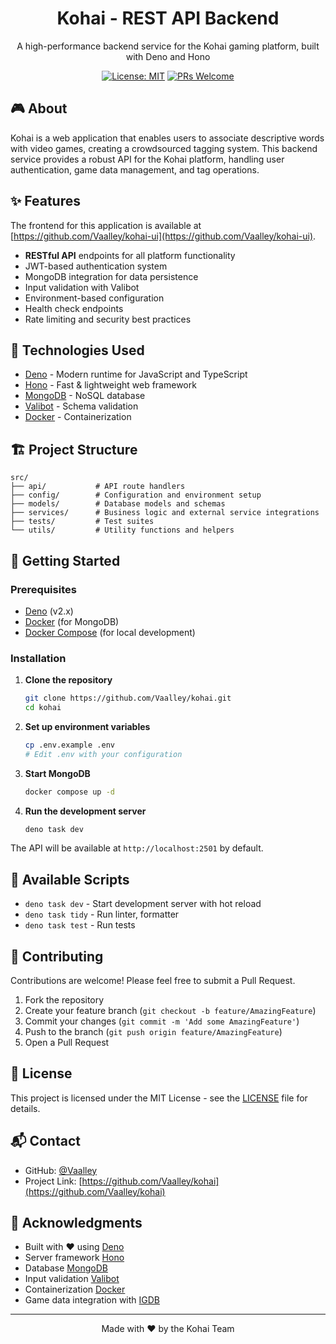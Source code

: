 <div align="center">
  <h1>Kohai - REST API Backend</h1>
  <p>A high-performance backend service for the Kohai gaming platform, built with Deno and Hono</p>

[![License: MIT](https://img.shields.io/badge/License-MIT-yellow.svg)](https://opensource.org/licenses/MIT)
[![PRs Welcome](https://img.shields.io/badge/PRs-welcome-brightgreen.svg?style=flat-square)](http://makeapullrequest.com)

</div>

## 🎮 About

Kohai is a web application that enables users to associate descriptive words with video games, creating a crowdsourced
tagging system. This backend service provides a robust API for the Kohai platform, handling user authentication, game
data management, and tag operations.

## ✨ Features

The frontend for this application is available at
[https://github.com/Vaalley/kohai-ui](https://github.com/Vaalley/kohai-ui).

- **RESTful API** endpoints for all platform functionality
- JWT-based authentication system
- MongoDB integration for data persistence
- Input validation with Valibot
- Environment-based configuration
- Health check endpoints
- Rate limiting and security best practices

## 🚀 Technologies Used

- [Deno](https://deno.com/) - Modern runtime for JavaScript and TypeScript
- [Hono](https://hono.dev/) - Fast & lightweight web framework
- [MongoDB](https://www.mongodb.com/) - NoSQL database
- [Valibot](https://valibot.dev/) - Schema validation
- [Docker](https://www.docker.com/) - Containerization

## 🏗️ Project Structure

```
src/
├── api/           # API route handlers
├── config/        # Configuration and environment setup
├── models/        # Database models and schemas
├── services/      # Business logic and external service integrations
├── tests/         # Test suites
└── utils/         # Utility functions and helpers
```

## 🚀 Getting Started

### Prerequisites

- [Deno](https://deno.com/) (v2.x)
- [Docker](https://www.docker.com/) (for MongoDB)
- [Docker Compose](https://docs.docker.com/compose/) (for local development)

### Installation

1. **Clone the repository**
   ```bash
   git clone https://github.com/Vaalley/kohai.git
   cd kohai
   ```

2. **Set up environment variables**
   ```bash
   cp .env.example .env
   # Edit .env with your configuration
   ```

3. **Start MongoDB**
   ```bash
   docker compose up -d
   ```

4. **Run the development server**
   ```bash
   deno task dev
   ```

The API will be available at `http://localhost:2501` by default.

## 📜 Available Scripts

- `deno task dev` - Start development server with hot reload
- `deno task tidy` - Run linter, formatter
- `deno task test` - Run tests

## 🤝 Contributing

Contributions are welcome! Please feel free to submit a Pull Request.

1. Fork the repository
2. Create your feature branch (`git checkout -b feature/AmazingFeature`)
3. Commit your changes (`git commit -m 'Add some AmazingFeature'`)
4. Push to the branch (`git push origin feature/AmazingFeature`)
5. Open a Pull Request

## 📄 License

This project is licensed under the MIT License - see the [LICENSE](LICENSE) file for details.

## 📬 Contact

- GitHub: [@Vaalley](https://github.com/Vaalley)
- Project Link: [https://github.com/Vaalley/kohai](https://github.com/Vaalley/kohai)

## 🌟 Acknowledgments

- Built with ❤️ using [Deno](https://deno.com/)
- Server framework [Hono](https://hono.dev/)
- Database [MongoDB](https://www.mongodb.com/)
- Input validation [Valibot](https://valibot.dev/)
- Containerization [Docker](https://www.docker.com/)
- Game data integration with [IGDB](https://api-docs.igdb.com/)

---

<div align="center">
  Made with &hearts; by the Kohai Team
</div>
